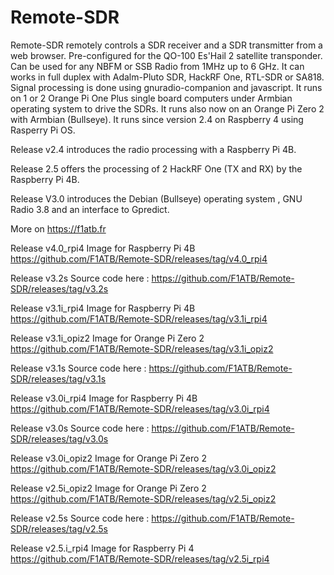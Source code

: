 # Remote-SDR
Remote-SDR remotely controls a SDR receiver and a SDR transmitter from a web browser. Pre-configured for the QO-100 Es'Hail 2 satellite transponder. Can be used for any NBFM or SSB Radio from 1MHz up to 6 GHz. It can works in full duplex with Adalm-Pluto SDR, HackRF One, RTL-SDR or SA818.
Signal processing is done using gnuradio-companion and javascript. It runs on 1 or 2 Orange Pi One Plus single board computers under Armbian operating system to drive the SDRs. It runs also now on an Orange Pi Zero 2 with Armbian (Bullseye). It runs since version 2.4 on Raspberry 4 using Rasperry Pi OS.

Release v2.4 introduces the radio processing with a Raspberry Pi 4B.

Release 2.5 offers the processing of 2 HackRF One (TX and RX) by the Raspberry Pi 4B.

Release V3.0 introduces the Debian (Bullseye) operating system , GNU Radio 3.8 and an interface to Gpredict.

More on https://f1atb.fr

Release v4.0_rpi4 Image for Raspberry Pi 4B
https://github.com/F1ATB/Remote-SDR/releases/tag/v4.0_rpi4

Release v3.2s Source code here :
https://github.com/F1ATB/Remote-SDR/releases/tag/v3.2s

Release v3.1i_rpi4 Image for Raspberry Pi 4B
https://github.com/F1ATB/Remote-SDR/releases/tag/v3.1i_rpi4

Release v3.1i_opiz2  Image for Orange Pi Zero 2
https://github.com/F1ATB/Remote-SDR/releases/tag/v3.1i_opiz2

Release v3.1s Source code here :
https://github.com/F1ATB/Remote-SDR/releases/tag/v3.1s

Release v3.0i_rpi4 Image for Raspberry Pi 4B
https://github.com/F1ATB/Remote-SDR/releases/tag/v3.0i_rpi4

Release v3.0s Source code here :
https://github.com/F1ATB/Remote-SDR/releases/tag/v3.0s

Release v3.0i_opiz2 Image for Orange Pi Zero 2
https://github.com/F1ATB/Remote-SDR/releases/tag/v3.0i_opiz2

Release v2.5i_opiz2 Image for Orange Pi Zero 2
https://github.com/F1ATB/Remote-SDR/releases/tag/v2.5i_opiz2

Release v2.5s Source code here :
https://github.com/F1ATB/Remote-SDR/releases/tag/v2.5s

Release v2.5.i_rpi4 Image for Raspberry Pi 4
https://github.com/F1ATB/Remote-SDR/releases/tag/v2.5i_rpi4




